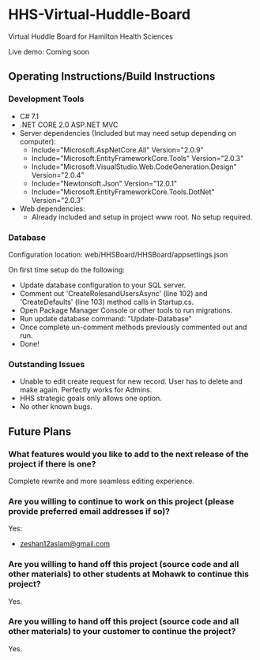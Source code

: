 # HHS-Virtual-Huddle-Board
Virtual Huddle Board for Hamilton Health Sciences

Live demo: Coming soon

## Operating Instructions/Build Instructions
### Development Tools
- C# 7.1
- .NET CORE 2.0 ASP.NET MVC
- Server dependencies (Included but may need setup depending on computer):
  - Include="Microsoft.AspNetCore.All" Version="2.0.9"
  - Include="Microsoft.EntityFrameworkCore.Tools" Version="2.0.3"
  - Include="Microsoft.VisualStudio.Web.CodeGeneration.Design" Version="2.0.4"
  - Include="Newtonsoft.Json" Version="12.0.1"
  - Include="Microsoft.EntityFrameworkCore.Tools.DotNet" Version="2.0.3"
- Web dependencies:
  - Already included and setup in project www root. No setup required.

### Database
Configuration location: web/HHSBoard/HHSBoard/appsettings.json

On first time setup do the following:
- Update database configuration to your SQL server.
- Comment out 'CreateRolesandUsersAsync' (line 102) and 'CreateDefaults' (line 103) method calls in Startup.cs.
- Open Package Manager Console or other tools to run migrations.
- Run update database command: "Update-Database"
- Once complete un-comment methods previously commented out and run.
- Done!

### Outstanding Issues
- Unable to edit create request for new record. User has to delete and make again. Perfectly works for Admins.
- HHS strategic goals only allows one option.
- No other known bugs.

## Future Plans
### What features would you like to add to the next release of the project if there is one?
Complete rewrite and more seamless editing experience.

### Are you willing to continue to work on this project (please provide preferred email addresses if so)? 
Yes:
- zeshan12aslam@gmail.com

### Are you willing to hand off this project (source code and all other materials) to other students at Mohawk to continue this project?
Yes.

### Are you willing to hand off this project (source code and all other materials) to your customer to continue the project? 
Yes.
